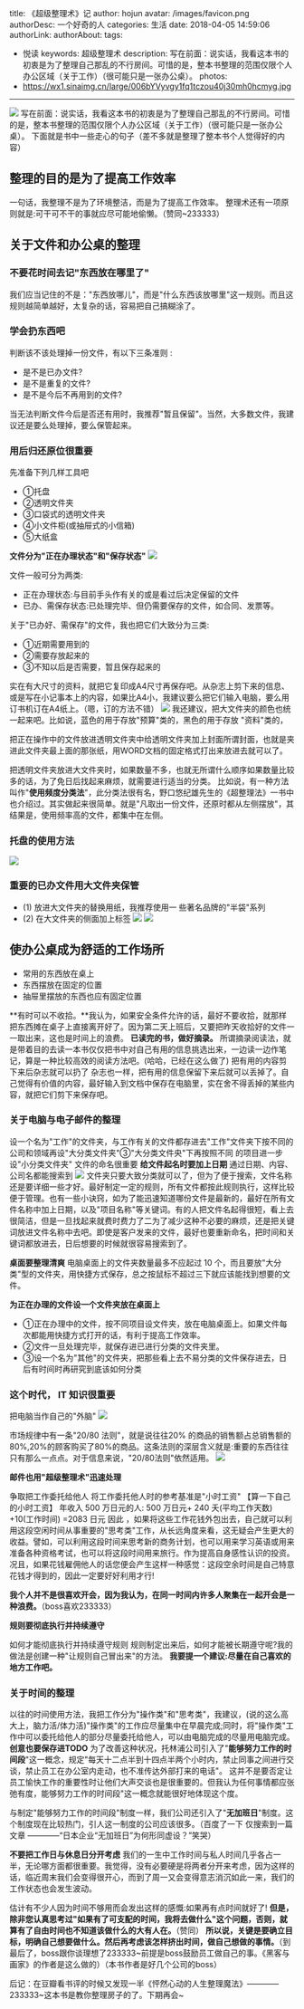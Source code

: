 title: 《超级整理术》记
author: hojun
avatar: /images/favicon.png
authorDesc: 一个好奇的人
categories: 生活
date: 2018-04-05 14:59:06
authorLink:
authorAbout:
tags:
 - 悦读
keywords: 超级整理术
description: 写在前面：说实话，我看这本书的初衷是为了整理自己那乱的不行房间。可惜的是，整本书整理的范围仅限个人办公区域（关于工作）（很可能只是一张办公桌）。
photos:
 - https://wx1.sinaimg.cn/large/006bYVyvgy1fq1tczou40j30mh0hcmyg.jpg
---
![](https://wx1.sinaimg.cn/large/006bYVyvgy1fq1tczou40j30mh0hcmyg.jpg)
写在前面：说实话，我看这本书的初衷是为了整理自己那乱的不行房间。可惜的是，整本书整理的范围仅限个人办公区域（关于工作）（很可能只是一张办公桌）。
下面就是书中一些走心的句子（差不多就是整理了整本书个人觉得好的内容）
## **整理的目的是为了提高工作效率**
一句话，我整理不是为了环境整洁，而是为了提高工作效率。
整理术还有一项原则就是:可干可不干的事就应尽可能地偷懒。（赞同~233333）
## **关于文件和办公桌的整理**
### **不要花时间去记"东西放在哪里了"**
我们应当记住的不是："东西放哪儿"，而是"什么东西该放哪里"这一规则。而且这规则越简单越好，太复杂的话，容易把自己搞糊涂了。

### **学会扔东西吧**
判断该不该处理掉一份文件，有以下三条准则 :

 - 是不是已办文件?
 - 是不是重复的文件?
 - 是不是今后不再用到的文件?

当无法判断文件今后是否还有用时，我推荐"暂且保留"。当然，大多数文件，我建议还是要么处理掉，要么保管起来。

### **用后归还原位很重要**

先准备下列几样工具吧

 - ①托盘
 - ②透明文件夹
 - ③口袋式的透明文件夹
 - ④小文件柜(或抽屉式的小信箱)
 - ⑤大纸盒

**文件分为"正在办理状态"和"保存状态"**
![](https://wx4.sinaimg.cn/large/006bYVyvgy1fq1sl3v791j30n70kggnu.jpg)

文件一般可分为两类:

 - 正在办理状态:与目前手头作有关的或是看过后决定保留的文件
 - 已办、需保存状态:已处理完毕、但仍需要保存的文件，如合同、发票等。

关于"已办好、需保存"的文件，我也把它们大致分为三类:

 - ①近期需要用到的
 - ②需要存放起来的
 - ③不知以后是否需要，暂且保存起来的

实在有大尺寸的资料，就把它复印成A4尺寸再保存吧。从杂志上剪下来的信息、或是写在小记事本上的内容，如果比A4小，我建议要么把它们输入电脑，要么用订书机订在A4纸上。（嗯，订的方法不错）
![](https://wx2.sinaimg.cn/large/006bYVyvgy1fq1sl8v3uqj30kh0fojsc.jpg)
我还建议，把大文件夹的颜色也统一起来吧。比如说，蓝色的用于存放"预算"类的，黑色的用于存放 "资料"类的，

把正在操作中的文件放进透明文件夹中给透明文件夹加上封面所谓封面，也就是夹进此文件夹最上面的那张纸，用WORD文档的固定格式打出来放进去就可以了。

把透明文件夹放进大文件夹时，如果数量不多，也就无所谓什么顺序如果数量比较多的话，为了免日后找起来麻烦，就需要进行适当的分类。
比如说，有一种方法叫作"**使用频度分类法**"，此分类法很有名，野口悠纪雄先生的《超整理法》一书中也介绍过。其实做起来很简单。就是"凡取出一份文件，还原时都从左侧摆放"，其结果是，使用频率高的文件，都集中在左侧。

### **托盘的使用方法**
![](https://wx2.sinaimg.cn/large/006bYVyvgy1fq1sle2acej30ok0g8ac7.jpg)

### **重要的已办文件用大文件夹保管**

 - (1) 放进大文件夹的替换用纸，我推荐使用一 些著名品牌的"半袋"系列
 - (2) 在大文件夹的侧面加上标签
![](https://wx4.sinaimg.cn/large/006bYVyvgy1fq1sf9iih1j30iw0ey3zg.jpg)
![](https://wx4.sinaimg.cn/large/006bYVyvgy1fq1sfejop5j30lb0dxt9v.jpg)
## **使办公桌成为舒适的工作场所**

 - 常用的东西放在桌上
 - 东西摆放在固定的位置
 - 抽屉里摆放的东西也应有固定位置

**有时可以不收拾。**我认为，如果安全条件允许的话，最好不要收拾，就那样把东西摊在桌子上直接离开好了。因为第二天上班后，又要把昨天收拾好的文件一一取出来，这也是时间上的浪费。
**已读完的书，做好摘录。**
所谓摘录阅读法，就是带着目的去读一本书仅仅把书中对自己有用的信息挑选出来，一边读一边作笔记，算是一种比较高效的阅读方法吧。(哈哈，已经在这么做了)
把有用的内容剪下来后杂志就可以扔了
杂志也一样，把有用的信息保留下来后就可以丢掉了。自己觉得有价值的内容，最好输入到文档中保存在电脑里，实在舍不得丢掉的某些内容，就把它们剪下来保存吧。

### **关于电脑与电子邮件的整理**
设一个名为"工作"的文件夹，与工作有关的文件都存进去"工作"文件夹下按不同的公司和领域再设"大分类文件夹"③"大分类文件央"下再按照不同 的项目进一步设"小分类文件夹"
文件的命名很重要
**给文件起名时要加上日期**
通过日期、内容、公司名都能搜索到
![](https://wx2.sinaimg.cn/large/006bYVyvgy1fq1sfosssmj30kv0fjwf9.jpg)
文件夹只要大致分类就可以了，但为了便于搜索，文件名称还是要详细一些才好。最好制定一定的规则，所有文件都按此规则执行，这样比较便于管理。也有一些小诀窍，如为了能迅速知道哪份文件是最新的，最好在所有文件名称中加上日期，以及"项目名称"等关键词。有的人把文件名起得很短，看上去很简洁，但是一旦找起来就费时费力了二为了减少这种不必要的麻烦，还是把关键词放进文件名称中去吧。即使是客户发来的文件，最好也要重新命名，把时间和关键词都放进去，日后想要的时候就很容易搜索到了。

**桌面要整理清爽**
电脑桌面上的文件夹数量最多不应起过 10 个，而且要放"大分类"型的文件夹，用快捷方式保存，总之按鼠标不超过三下就应该能找到想要的文件。

**为正在办理的文件设一个文件夹放在桌面上**

 - ①正在办理中的文件，按不同项目设文件夹，放在电脑桌面上。如果文件每次都能用快捷方式打开的话，有利于提高工作效率。
 - ②文件一旦处理完毕，就保存进已进行分类的文件夹里。
 - ③设一个名为"其他"的文件夹，把那些看上去不易分类的文件保存进去，日后有时间时再研究到底该如何分类

### **这个时代， IT 知识很重要**
把电脑当作自己的"外脑"
![](https://wx4.sinaimg.cn/large/006bYVyvgy1fq1sfjo1woj30hu0cl3zk.jpg)

市场规律中有一条"20/80 法则"，就是说往往20% 的商品的销售额占总销售额的80%,20%的顾客购买了80%的商品。这条法则的深层含义就是:重要的东西往往只有那么一点点。对于信息来说，"20/80法则"依然适用。
![](https://wx3.sinaimg.cn/large/006bYVyvgy1fq1sftz13lj30mz0hvgne.jpg)

**邮件也用"超级整理术"迅速处理**

争取把工作委托给他人
将工作委托他人时的参考基准是"小时工资"
【算一下自己的小时工资】
年收入 500 万日元的人:
500 万日元+ 240 夭(平均工作天数) +10(工作时间) =2083 日元
因此 ，如果将这些工作花钱外包出去，自己就可以利用这段空闲时间从事重要的"思考类"工作，从长远角度来看，这无疑会产生更大的收益。譬如，可以利用这段时间来思考新的商务计划，也可以用来学习英语或用来准备各种资格考试，也可以将这段时间用来旅行。作为提高自身感性认识的投资。
况且，如果花钱雇佣他人的话您便会产生这样一种感觉：这段空余时间是自己特意花钱才得到的，因此一定要好好利用才行!

**我个人并不是很喜欢开会，因为我认为，在同一时间内许多人聚集在一起开会是一种浪费。**（boss喜欢233333）

**规则要彻底执行并持续遵守**

如何才能彻底执行并持续遵守规则
规则制定出来后，如何才能被长期遵守呢?我的做法是创建一种"让规则自己冒出来"的方法。
**我要提一个建议:尽量在自己喜欢的地方工作吧。**

### **关于时间的整理**
以往的时间使用方法，我把工作分为"操作类"和"思考类"，我建议，(说的这么高大上，脑力活/体力活)"操作类"的工作应尽量集中在早晨完成;同时，将"操作类"工作中可以委托给他人的部分尽量委托给他人，可以由电脑完成的尽量用电脑完成。
**创意也要保存进TODO**
为了改善这种状况，托林浦公司引入了"**能够努力工作的时间段**"这一概念，规定"每天十二点半到十四点半两个小时内，禁止同事之间进行交谈，禁止员工在办公室内走动，也不准传达外部打来的电话"。
这并不是要否定让员工愉快工作的重要性时让他们大声交谈也是很重要的。但我认为任何事情都应张弛有度，能够努力工作的时间段"这一概念就能很好地体现这个度。

与制定"能够努力工作的时间段"制度一样，我们公司还引入了"**无加班日**"制度。这个制度现在比较热门，引人这一制度的公司应该很多。（百度了一下 仅搜索到一篇文章 ————“日本企业“无加班日”为何形同虚设？”笑哭）

**不要把工作日与休息日分开考虑**
我们的一生中工作时间与私人时间几乎各占一半，无论哪方面都很重要。我觉得，没有必要硬是将两者分开来考虑，因为这样的话，临近周末我们会变得很开心，而到了周一又会变得意志消沉如此一来，我们的工作状态也会发生波动。

估计有不少人因为时间不够用而会发出这样的感慨:如果再有点时间就好了!
**但是，除非您认真思考过"如果有了可支配的时间，我将去做什么"这个问题，否则，就算有了自由时间也不知道该做什么的大有人在。**（赞同）
**所以说，关键是要确立目标，明确自己想要做什么。然后再考虑该怎样挤出时间，做自己想做的事情。**（到最后了，boss跟你谈理想了233333~前提是boss鼓励员工做自己的事。《黑客与画家》的作者是这么做的）（本书作者是好几个公司的boss）

后记：在豆瓣看书评的时候又发现一半《怦然心动的人生整理魔法》————233333~这本书是教你整理房子的了。下期再会~